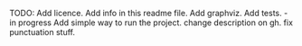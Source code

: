 TODO:
Add licence.
Add info in this readme file.
Add graphviz.
Add tests. - in progress
Add simple way to run the project.
change description on gh.
fix punctuation stuff.